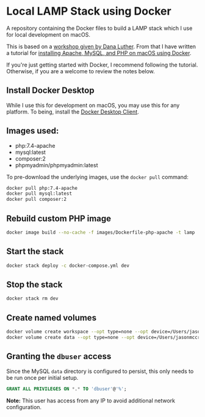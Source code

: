 # Local LAMP Stack using Docker
A repository containing the Docker files to build a LAMP stack which I use for local development on macOS.

This is based on a [workshop given by Dana Luther](https://github.com/DanaLuther/HOD-Lemp-or-Lamp-stack). From that I have written a tutorial for [installing Apache, MySQL, and PHP on macOS using Docker](https://jasonmccreary.me/articles/install-apache-php-mysql-macos-docker-local-development/).

If you're just getting started with Docker, I recommend following the tutorial. Otherwise, if you are a welcome to review the notes below.


## Install Docker Desktop
While I use this for development on macOS, you may use this for any platform. To being, install the [Docker Desktop Client](https://www.docker.com/products/docker-desktop).


## Images used:
- php:7.4-apache
- mysql:latest
- composer:2
- phpmyadmin/phpmyadmin:latest

To pre-download the underlying images, use the `docker pull` command:

```sh
docker pull php:7.4-apache
docker pull mysql:latest
docker pull composer:2
```

## Rebuild custom PHP image
```sh
docker image build --no-cache -f images/Dockerfile-php-apache -t lamp .
```

## Start the stack
```sh
docker stack deploy -c docker-compose.yml dev
```

## Stop the stack
```sh
docker stack rm dev
```

## Create named volumes
```sh
docker volume create workspace --opt type=none --opt device=/Users/jasonmccreary/workspace --opt o=bind
docker volume create data --opt type=none --opt device=/Users/jasonmccreary/data --opt o=bind
```

## Granting the `dbuser` access
Since the MySQL `data` directory is configured to persist, this only needs to be run once per initial setup.


```sql
GRANT ALL PRIVILEGES ON *.* TO 'dbuser'@'%';
```

**Note:** This user has access from any IP to avoid additional network configuration.
